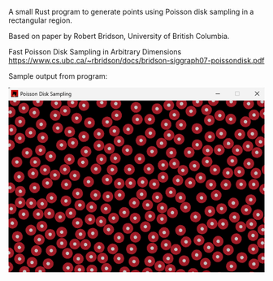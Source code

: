 A small Rust program to generate points using Poisson disk sampling in a rectangular region.

Based on paper by Robert Bridson, University of British Columbia.

Fast Poisson Disk Sampling in Arbitrary Dimensions
https://www.cs.ubc.ca/~rbridson/docs/bridson-siggraph07-poissondisk.pdf

Sample output from program:

![Poisson Disk Sampling](docs/img/1-poisson-disk-sampling-macroquad-rust.png)
